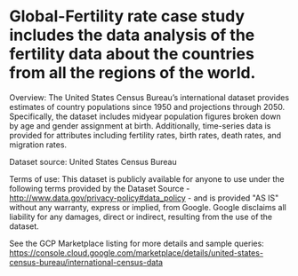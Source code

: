 # Global-Fertility rate case study includes the data analysis of the fertility data about the countries from all the regions of the world.


Overview: The United States Census Bureau’s international dataset provides estimates of country populations since 1950 and projections through 2050. Specifically, the dataset includes midyear population figures broken down by age and gender assignment at birth. Additionally, time-series data is provided for attributes including fertility rates, birth rates, death rates, and migration rates.

Dataset source: United States Census Bureau

Terms of use: This dataset is publicly available for anyone to use under the following terms provided by the Dataset Source - http://www.data.gov/privacy-policy#data_policy - and is provided "AS IS" without any warranty, express or implied, from Google. Google disclaims all liability for any damages, direct or indirect, resulting from the use of the dataset.

See the GCP Marketplace listing for more details and sample queries: https://console.cloud.google.com/marketplace/details/united-states-census-bureau/international-census-data
